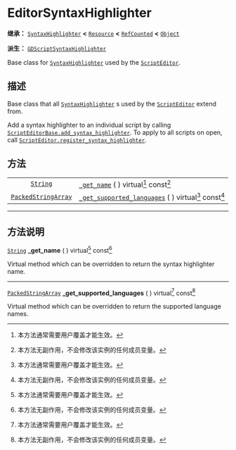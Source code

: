 <!-- ⚠ 请勿编辑本文件 ⚠ -->
<!-- 本文档使用脚本从 WeDot 引擎源码仓库生成。 -->
<!-- 生成脚本：https://github.com/WeDot-Engine/WeDot/tree/master/doc/tools/make_md.py； -->
<!-- 原文件：https://github.com/WeDot-Engine/WeDot/tree/master/doc/classes/EditorSyntaxHighlighter.xml。 -->

<div id="_class_editorsyntaxhighlighter"></div>

# EditorSyntaxHighlighter

**继承：** [`SyntaxHighlighter`](class_syntaxhighlighter.md) **<** [`Resource`](class_resource.md) **<** [`RefCounted`](class_refcounted.md) **<** [`Object`](class_object.md)

**派生：** [`GDScriptSyntaxHighlighter`](class_gdscriptsyntaxhighlighter.md)

Base class for [`SyntaxHighlighter`](class_syntaxhighlighter.md) used by the [`ScriptEditor`](class_scripteditor.md).

## 描述

Base class that all [`SyntaxHighlighter`](class_syntaxhighlighter.md) s used by the [`ScriptEditor`](class_scripteditor.md) extend from.

Add a syntax highlighter to an individual script by calling [`ScriptEditorBase.add_syntax_highlighter`](class_scripteditorbase.md#class_scripteditorbase_method_add_syntax_highlighter). To apply to all scripts on open, call [`ScriptEditor.register_syntax_highlighter`](class_scripteditor.md#class_scripteditor_method_register_syntax_highlighter).

## 方法

|||
|:-:|:--|
| [`String`](class_string.md)                       | [`_get_name`](class_editorsyntaxhighlighter.md#class_editorsyntaxhighlighter_private_method__get_name) ( ) virtual[^virtual] const[^const]                               |
| [`PackedStringArray`](class_packedstringarray.md) | [`_get_supported_languages`](class_editorsyntaxhighlighter.md#class_editorsyntaxhighlighter_private_method__get_supported_languages) ( ) virtual[^virtual] const[^const] |

<!-- rst-class:: classref-section-separator -->

---

## 方法说明

<div id="_class_editorsyntaxhighlighter_private_method__get_name"></div>

[`String`](class_string.md) **_get_name** ( ) virtual[^virtual] const[^const]<div id="class_editorsyntaxhighlighter_private_method__get_name"></div>

Virtual method which can be overridden to return the syntax highlighter name.

<!-- rst-class:: classref-item-separator -->

---

<div id="_class_editorsyntaxhighlighter_private_method__get_supported_languages"></div>

[`PackedStringArray`](class_packedstringarray.md) **_get_supported_languages** ( ) virtual[^virtual] const[^const]<div id="class_editorsyntaxhighlighter_private_method__get_supported_languages"></div>

Virtual method which can be overridden to return the supported language names.

[^virtual]: 本方法通常需要用户覆盖才能生效。
[^const]: 本方法无副作用，不会修改该实例的任何成员变量。
[^vararg]: 本方法除了能接受在此处描述的参数外，还能够继续接受任意数量的参数。
[^constructor]: 本方法用于构造某个类型。
[^static]: 调用本方法无需实例，可直接使用类名进行调用。
[^operator]: 本方法描述的是使用本类型作为左操作数的有效运算符。
[^bitfield]: 这个值是由下列位标志构成位掩码的整数。
[^void]: 无返回值。
